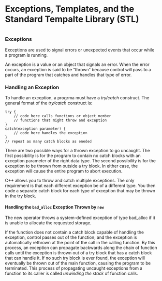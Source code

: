 # Exceptions, Templates, and the Standard Tempalte Library (STL)
#
### Exceptions
Exceptions are used to signal errors or unexpected events that occur while
a program is running.

An exception is a value
or an object that signals an error. When the error occurs, an exception is said to be
“thrown” because control will pass to a part of the program that catches and handles that
type of error.

### Handling an Exception
To handle an exception, a progrma must have a _try/catch_ construct.
The general format of the _try/catch_ construct is:

```
try {
    // code here calls functions or object member
    // functions that might throw and exception
}
catch(exception parameter) {
    // code here handles the exception
}
// repeat as many catch blocks as eneded
```

There are two possible ways for a thrown exception to go uncaught. The first possibility is
for the program to contain no catch blocks with an exception parameter of the right data
type. The second possibility is for the exception to be thrown from outside a try block. In
either case, the exception will cause the entire program to abort execution.


C++ allows you to throw and catch
multiple exceptions. The only requirement is that each different exception be of a different
type. You then code a separate catch block for each type of exception that may be thrown
in the try block.

#### Handling the `bad_alloc` Exception Thrown by `new`
The new operator throws a system-defined exception of type bad_alloc if it is unable to
allocate the requested storage.

If the function does not contain a catch block capable of handling the exception, control passes
out of the function, and the exception is automatically rethrown at the point of the call in the
calling function. By this process, an exception can propagate backwards along the chain of
function calls until the exception is thrown out of a try block that has a catch block that can
handle it. If no such try block is ever found, the exception will eventually be thrown out of the
main function, causing the program to be terminated. This process of propagating uncaught
exceptions from a function to its caller is called _unwinding the stack_ of function calls.